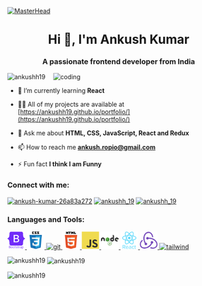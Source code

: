 [![MasterHead](https://user-images.githubusercontent.com/74038190/225813708-98b745f2-7d22-48cf-9150-083f1b00d6c9.gif)](https://github.com/ankushh19)
<h1 align="center">Hi 👋, I'm Ankush Kumar</h1>
<h3 align="center">A passionate frontend developer from India</h3>
<img align="right" alt="coding" width="400" src="https://camo.githubusercontent.com/2361e682f29dd5165f3a6ee20019ec078041b1577d3280af7c86e53178cdf5da/68747470733a2f2f616d70726f6e2e65752f77702d636f6e74656e742f75706c6f6164732f323031392f30312f636f64652d646576656c6f7065722e676966">

<p align="left"> <img src="https://komarev.com/ghpvc/?username=ankushh19&label=Profile%20views&color=0e75b6&style=flat" alt="ankushh19" /> </p>

- 🌱 I’m currently learning **React**

- 👨‍💻 All of my projects are available at [https://ankushh19.github.io/portfolio/](https://ankushh19.github.io/portfolio/)

- 💬 Ask me about **HTML, CSS, JavaScript, React and Redux**

- 📫 How to reach me **ankush.ropio@gmail.com**

- ⚡ Fun fact **I think I am Funny**

<h3 align="left">Connect with me:</h3>
<p align="left">
<a href="https://linkedin.com/in/ankush-kumar-26a83a272" target="blank"><img align="center" src="https://raw.githubusercontent.com/rahuldkjain/github-profile-readme-generator/master/src/images/icons/Social/linked-in-alt.svg" alt="ankush-kumar-26a83a272" height="30" width="40" /></a>
<a href="https://instagram.com/ankushh_19" target="blank"><img align="center" src="https://raw.githubusercontent.com/rahuldkjain/github-profile-readme-generator/master/src/images/icons/Social/instagram.svg" alt="ankushh_19" height="30" width="40" /></a>
<a href="https://www.leetcode.com/ankushh_19" target="blank"><img align="center" src="https://raw.githubusercontent.com/rahuldkjain/github-profile-readme-generator/master/src/images/icons/Social/leet-code.svg" alt="ankushh_19" height="30" width="40" /></a>
</p>

<h3 align="left">Languages and Tools:</h3>
<p align="left"> <a href="https://getbootstrap.com" target="_blank" rel="noreferrer"> <img src="https://raw.githubusercontent.com/devicons/devicon/master/icons/bootstrap/bootstrap-plain-wordmark.svg" alt="bootstrap" width="40" height="40"/> </a> <a href="https://www.w3schools.com/css/" target="_blank" rel="noreferrer"> <img src="https://raw.githubusercontent.com/devicons/devicon/master/icons/css3/css3-original-wordmark.svg" alt="css3" width="40" height="40"/> </a> <a href="https://git-scm.com/" target="_blank" rel="noreferrer"> <img src="https://www.vectorlogo.zone/logos/git-scm/git-scm-icon.svg" alt="git" width="40" height="40"/> </a> <a href="https://www.w3.org/html/" target="_blank" rel="noreferrer"> <img src="https://raw.githubusercontent.com/devicons/devicon/master/icons/html5/html5-original-wordmark.svg" alt="html5" width="40" height="40"/> </a> <a href="https://developer.mozilla.org/en-US/docs/Web/JavaScript" target="_blank" rel="noreferrer"> <img src="https://raw.githubusercontent.com/devicons/devicon/master/icons/javascript/javascript-original.svg" alt="javascript" width="40" height="40"/> </a> <a href="https://nodejs.org" target="_blank" rel="noreferrer"> <img src="https://raw.githubusercontent.com/devicons/devicon/master/icons/nodejs/nodejs-original-wordmark.svg" alt="nodejs" width="40" height="40"/> </a> <a href="https://reactjs.org/" target="_blank" rel="noreferrer"> <img src="https://raw.githubusercontent.com/devicons/devicon/master/icons/react/react-original-wordmark.svg" alt="react" width="40" height="40"/> </a> <a href="https://redux.js.org" target="_blank" rel="noreferrer"> <img src="https://raw.githubusercontent.com/devicons/devicon/master/icons/redux/redux-original.svg" alt="redux" width="40" height="40"/> </a> <a href="https://tailwindcss.com/" target="_blank" rel="noreferrer"> <img src="https://www.vectorlogo.zone/logos/tailwindcss/tailwindcss-icon.svg" alt="tailwind" width="40" height="40"/> </a> </p>

<p><img align="left" src="https://github-readme-stats.vercel.app/api/top-langs?username=ankushh19&show_icons=true&locale=en&layout=compact" alt="ankushh19" /></p>

<p>&nbsp;<img align="center" src="https://github-readme-stats.vercel.app/api?username=ankushh19&show_icons=true&locale=en" alt="ankushh19" /></p>

<p><img align="center" src="https://github-readme-streak-stats.herokuapp.com/?user=ankushh19&" alt="ankushh19" /></p>
